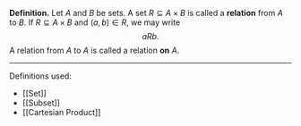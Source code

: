 **Definition.** Let $A$ and $B$ be sets. A set $R\subseteq A\times B$ is called a **relation** from $A$ to $B$. If $R\subseteq A\times B$ and $(a,b)\in R$, we may write $$aRb.$$A relation from $A$ to $A$ is called a relation **on** $A$.
***
Definitions used:
- [[Set]]
- [[Subset]]
- [[Cartesian Product]]